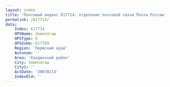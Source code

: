 ```yaml
---
layout: index
title: 'Почтовый индекс 617714: отделение почтовой связи Почты России'
permalink: /617714/
data:
    Index: 617714
    OPSName: Земплягаш
    OPSType: О
    OPSSubm: 617769
    Region: 'Пермский край'
    Autonom: ''
    Area: 'Куединский район'
    City: Земплягаш
    City1: ''
    ActDate: '20070214'
    IndexOld: ''
---
```

